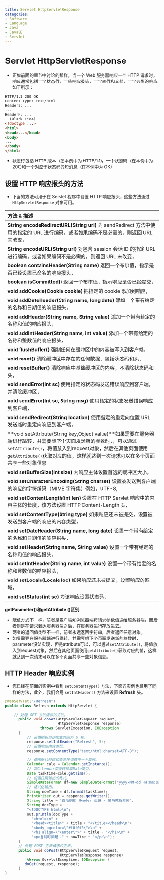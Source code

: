 ```yaml
---
title: Servlet HttpServletResponse
categories:
- Software
- Language
- Java
- JavaEE
- Servlet
---
```

# Servlet HttpServletResponse

- 正如前面的章节中讨论的那样，当一个 Web 服务器响应一个 HTTP 请求时，响应通常包括一个状态行，一些响应报头，一个空行和文档，一个典型的响应如下所示：

```html
HTTP/1.1 200 OK
Content-Type: text/html
Header2: ...
...
HeaderN: ...
  (Blank Line)
<!doctype ...>
<html>
<head>...</head>
<body>
...
</body>
</html>
```

- 状态行包括 HTTP 版本（在本例中为 HTTP/1.1)，一个状态码（在本例中为 200)和一个对应于状态码的短消息（在本例中为 OK)

## 设置 HTTP 响应报头的方法

- 下面的方法可用于在 Servlet 程序中设置 HTTP 响应报头，这些方法通过 `HttpServletResponse` 对象可用。

| 方法 & 描述                                                  |
| :----------------------------------------------------------- |
| **String encodeRedirectURL(String url)** 为 sendRedirect 方法中使用的指定的 URL 进行编码，或者如果编码不是必需的，则返回 URL 未改变， |
| **String encodeURL(String url)** 对包含 session 会话 ID 的指定 URL 进行编码，或者如果编码不是必需的，则返回 URL 未改变， |
| **boolean containsHeader(String name)** 返回一个布尔值，指示是否已经设置已命名的响应报头， |
| **boolean isCommitted()** 返回一个布尔值，指示响应是否已经提交， |
| **void addCookie(Cookie cookie)** 把指定的 cookie 添加到响应， |
| **void addDateHeader(String name, long date)** 添加一个带有给定的名称和日期值的响应报头， |
| **void addHeader(String name, String value)** 添加一个带有给定的名称和值的响应报头， |
| **void addIntHeader(String name, int value)** 添加一个带有给定的名称和整数值的响应报头， |
| **void flushBuffer()** 强制任何在缓冲区中的内容被写入到客户端， |
| **void reset()** 清除缓冲区中存在的任何数据，包括状态码和头，  |
| **void resetBuffer()** 清除响应中基础缓冲区的内容，不清除状态码和头， |
| **void sendError(int sc)** 使用指定的状态码发送错误响应到客户端，并清除缓冲区， |
| **void sendError(int sc, String msg)** 使用指定的状态发送错误响应到客户端， |
| **void sendRedirect(String location)** 使用指定的重定向位置 URL 发送临时重定向响应到客户端， |
| **void setAttribute(String key,Object value)**如果需要在服务器端进行跳转，并需要想下个页面发送新的参数时，，可以通过`setAttribute()`，将值放入到request对象，然后在其他页面使用`getAttribute()`获取对应的值，这样就达到一次请求可以在多个页面共享一些对象信息 |
| **void setBufferSize(int size)** 为响应主体设置首选的缓冲区大小， |
| **void setCharacterEncoding(String charset)** 设置被发送到客户端的响应的字符编码（MIME 字符集）例如，UTF-8, |
| **void setContentLength(int len)** 设置在 HTTP Servlet 响应中的内容主体的长度，该方法设置 HTTP Content-Length 头， |
| **void setContentType(String type)** 如果响应还未被提交，设置被发送到客户端的响应的内容类型， |
| **void setDateHeader(String name, long date)** 设置一个带有给定的名称和日期值的响应报头， |
| **void setHeader(String name, String value)** 设置一个带有给定的名称和值的响应报头， |
| **void setIntHeader(String name, int value)** 设置一个带有给定的名称和整数值的响应报头， |
| **void setLocale(Locale loc)** 如果响应还未被提交，设置响应的区域， |
| **void setStatus(int sc)** 为该响应设置状态码，               |

**getParameter()和getAttribute ()区别**:

- 赋值方式不一样，前者是客户端如浏览器端将请求参数值送给服务器端，而后者则是在请求到达服务器端之后，在服务器进行存放进去。
- 两者的返回值类型不一样，前者永远返回字符串，后者返回任意对象。
- 如果需要在服务器端进行跳转，并需要想下个页面发送新的参数时，parameter没法实现，但是attribute可以，可以通过`setAttribute()`，将值放入到request对象，然后在其他页面使用`getAttribute()`获取对应的值，这样就达到一次请求可以在多个页面共享一些对象信息。

## HTTP Header 响应实例

- 您已经在前面的实例中看到 `setContentType()` 方法，下面的实例也使用了同样的方法，此外，我们会用 `setIntHeader()` 方法来设置 **Refresh** 头。

```java
@WebServlet("/Refresh")
public class Refresh extends HttpServlet {

    // 处理 GET 方法请求的方法。
      public void doGet(HttpServletRequest request,
                        HttpServletResponse response)
                throws ServletException, IOException
      {
          // 设置刷新自动加载时间为 5 秒。
          response.setIntHeader("Refresh", 5);
          // 设置响应内容类型。
          response.setContentType("text/html;charset=UTF-8");

          // 使用默认时区和语言环境获得一个日历。
          Calendar cale = Calendar.getInstance();
          // 将Calendar类型转换成Date类型。
          Date tasktime=cale.getTime();
          // 设置日期输出的格式。
          SimpleDateFormat df=new SimpleDateFormat("yyyy-MM-dd HH:mm:ss");
          // 格式化输出。
          String nowTime = df.format(tasktime);
          PrintWriter out = response.getWriter();
          String title = "自动刷新 Header 设置 - 菜鸟教程实例";
          String docType =
          "<!DOCTYPE html>\n";
          out.println(docType +
            "<html>\n" +
            "<head><title>" + title + "</title></head>\n"+
            "<body bgcolor=\"#f0f0f0\">\n" +
            "<h1 align=\"center\">" + title + "</h1>\n" +
            "<p>当前时间是：" + nowTime + "</p>\n");
      }
      // 处理 POST 方法请求的方法。
      public void doPost(HttpServletRequest request,
                         HttpServletResponse response)
          throws ServletException, IOException {
         doGet(request, response);
      }
}
```